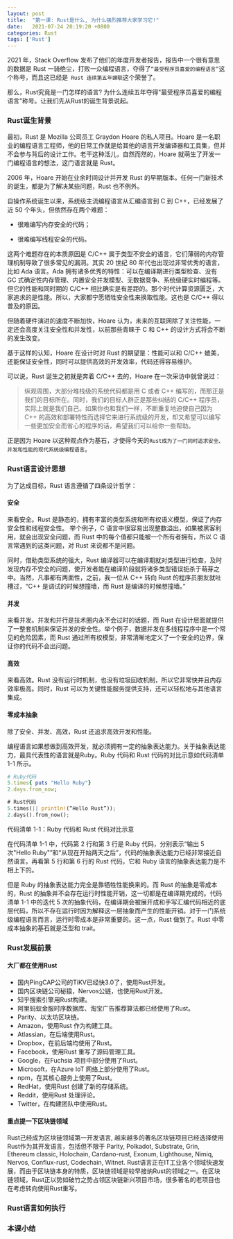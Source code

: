 ```yaml
---
layout: post
title:  "第一课: Rust是什么, 为什么强烈推荐大家学习它!"
date:   2021-07-24 20:19:20 +0800
categories: Rust
tags: ['Rust']
---
```


2021 年，Stack Overflow 发布了他们的年度开发者报告，报告中一个很有意思的数据是 Rust 一骑绝尘，打败一众编程语言，夺得了`“最受程序员喜爱的编程语言”`这个称号，而且这已经是` Rust 连续第五年蝉联`这个荣誉了。

那么，Rust究竟是一门怎样的语言? 为什么连续五年夺得"最受程序员喜爱的编程语言"称号。让我们先从Rust的诞生背景说起。

### Rust诞生背景

最初，Rust 是 Mozilla 公司员工 Graydon Hoare 的私人项目。Hoare 是一名职业的编程语言工程师，他的日常工作就是给其他的语言开发编译器和工具集，但并不会参与背后的设计工作。老干这种活儿，自然而然的，Hoare 就萌生了开发一门编程语言的想法，这门语言就是 Rust。

2006 年，Hoare 开始在业余时间设计并开发 Rust 的早期版本。任何一门新技术的诞生，都是为了解决某些问题，Rust 也不例外。

自操作系统诞生以来，系统级主流编程语言从汇编语言到 C 到 C++，已经发展了近 50 个年头，但依然存在两个难题：

- 很难编写内存安全的代码；
+ 很难编写线程安全的代码。

这两个难题存在的本质原因是 C/C++ 属于类型不安全的语言，它们薄弱的内存管理机制导致了很多常见的漏洞。其实 20 世纪 80 年代也出现过非常优秀的语言，比如 Ada 语言。Ada 拥有诸多优秀的特性：可以在编译期进行类型检查、没有 GC 式确定性内存管理、内置安全并发模型、无数据竞争、系统级硬实时编程等。但它的性能和同时期的 C/C++ 相比确实是有差距的。那个时代计算资源匮乏，大家追求的是性能。所以，大家都宁愿牺牲安全性来换取性能。这也是 C/C++ 得以普及的原因。

但随着硬件演进的速度不断加快，Hoare 认为，未来的互联网除了关注性能，一定还会高度关注安全性和并发性，以前那些青睐于 C 和 C++ 的设计方式将会不断的发生改变。

基于这样的认知，Hoare 在设计时对 Rust 的期望是：性能可以和 C/C++ 媲美，还能保证安全性，同时可以提供高效的开发效率，代码还得容易维护。

可以说，Rust 诞生之初就是奔着 C/C++ 去的，Hoare 在一次采访中就曾说过：
> 纵观周围，大部分堆栈级的系统代码都是用 C 或者 C++ 编写的，而那正是我们的目标所在。同时，我们的目标人群正是那些纠结的 C/C++ 程序员，实际上就是我们自己。如果你也和我们一样，不断重复地迫使自己因为 C++ 的高效和部署特性而选择它来进行系统级的开发，却又希望可以编写一些更加安全而省心的程序的话，希望我们可以给你一些帮助。

正是因为 Hoare 以这种观点作为基石，才使得今天的`Rust成为了一门同时追求安全、并发和性能的现代系统级编程语言`。

### Rust语言设计思想

为了达成目标，Rust 语言遵循了四条设计哲学：

#### 安全

来看安全。Rust 是静态的，拥有丰富的类型系统和所有权语义模型，保证了内存安全性和线程安全性。 举个例子，C 语言中很容易出现整数溢出，如果被黑客利用，就会出现安全问题，而 Rust 中的每个值都只能被一个所有者拥有，所以 C 语言常遇到的这类问题，对 Rust 来说都不是问题。

同时，借助类型系统的强大，Rust 编译器可以在编译期就对类型进行检查，及时发现内存不安全的问题，使开发者能在编译阶段就将诸多类型错误扼杀于萌芽之中。当然，凡事都有两面性，之前，我一位从 C++ 转向 Rust 的程序员朋友就吐槽过，“C++ 是调试的时候想撞墙，而 Rust 是编译的时候想撞墙。”

#### 并发

来看并发。并发和并行是技术圈内永不会过时的话题，而 Rust 在设计层面就提供了一整套机制来保证并发的安全性。举个例子，数据并发在多线程程序中是一个常见的危险因素，而 Rust 通过所有权模型，非常清晰地定义了一个安全的边界，保证你的代码不会出问题。

#### 高效

来看高效。Rust 没有运行时机制，也没有垃圾回收机制，所以它非常快并且内存效率极高。同时，Rust 可以为关键性能服务提供支持，还可以轻松地与其他语言集成。

#### 零成本抽象

除了安全、并发、高效，Rust 还追求高效开发和性能。

编程语言如果想做到高效开发，就必须拥有一定的抽象表达能力。关于抽象表达能力，最具代表性的语言就是Ruby。Ruby 代码和 Rust 代码的对比示意如代码清单 1-1 所示。

```Ruby
# Ruby代码
5.times{ puts "Hello Ruby"}
2.days.from_now;
```

```Rust
# Rust代码
5.times(|| println!(“Hello Rust”));
2.days().from_now();
```

代码清单 1-1：Ruby 代码和 Rust 代码对比示意

在代码清单 1-1 中，代码第 2 行和第 3 行是 Ruby 代码，分别表示“输出 5 次"Hello Ruby"”和“从现在开始两天之后”，代码的抽象表达能力已经非常接近自然语言。再看第 5 行和第 6 行的 Rust 代码，它和 Ruby 语言的抽象表达能力是不相上下的。

但是 Ruby 的抽象表达能力完全是靠牺牲性能换来的。而 Rust 的抽象是零成本的，Rust 的抽象并不会存在运行时性能开销，这一切都是在编译期完成的。代码清单 1-1 中的迭代 5 次的抽象代码，在编译期会被展开成和手写汇编代码相近的底层代码，所以不存在运行时因为解释这一层抽象而产生的性能开销。对于一门系统级编程语言而言，运行时零成本是非常重要的。这一点，Rust 做到了。Rust 中零成本抽象的基石就是泛型和 trait。

### Rust发展前景

#### 大厂都在使用Rust

- 国内PingCAP公司的TiKV已经快3.0了，使用Rust开发。
- 国内区块链公司秘猿，Nervos公链，也使用Rust开发。
- 知乎搜索引擎用Rust构建。
- 阿里蚂蚁金服时序数据库、淘宝广告推荐算法都已经使用了Rust。
- Parity、以太坊区块链。
- Amazon，使用Rust 作为构建工具。
- Atlassian，在后端使用Rust。
- Dropbox，在前后端均使用了Rust。
- Facebook，使用Rust 重写了源码管理工具。
- Google，在Fuchsia 项目中部分使用了Rust。
- Microsoft，在Azure IoT 网络上部分使用了Rust。
- npm，在其核心服务上使用了Rust。
- RedHat，使用Rust 创建了新的存储系统。
- Reddit，使用Rust 处理评论。
- Twitter，在构建团队中使用Rust。

#### 重点提一下区块链领域

Rust己经成为区块链领域第一开发语言, 越来越多的著名区块链项目已经选择使用Rust作为其开发语言，包括但不限于 Parity, Polkadot, Substrate, Grin, Ethereum classic, Holochain, Cardano-rust, Exonum, Lighthouse, Nimiq, Nervos, Conflux-rust, Codechain, Witnet. Rust语言正在IT工业各个领域快速发展，而由于区块链本身的特质，区块链领域是较早接纳Rust的领域之一。在区块链领域，Rust正以势如破竹之势占领区块链新兴项目市场，很多著名的老项目也在考虑转向使用Rust重写。

### Rust语言如何执行

### 本课小结
